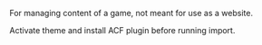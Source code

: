 

For managing content of a game, not meant for use as a website. 

Activate theme and install ACF plugin before running import.
